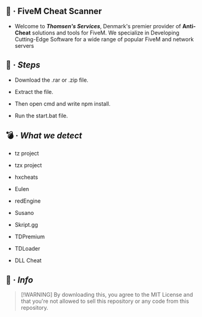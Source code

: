 ## 🚀 **·** **FiveM Cheat Scanner**
- Welcome to ***Thomsen's Services***, Denmark's premier provider of **Anti-Cheat** solutions and tools for FiveM. 
 We specialize in Developing Cutting-Edge Software for a wide range of popular FiveM and network servers

## 👣 **·** ***Steps***
- Download the .rar or .zip file.

- Extract the file.

- Then open cmd and write npm install.

- Run the start.bat file.

## 💣 **·** ***What we detect***
- tz project

- tzx project

- hxcheats

- Eulen

- redEngine

- Susano

- Skript.gg

- TDPremium

- TDLoader

- DLL Cheat

## 📨 **·** ***Info***
 >  [!WARNING]
 >   By downloading this, you agree to the MIT License and that you're not
 >   allowed to sell this repository or any code from this repository.
